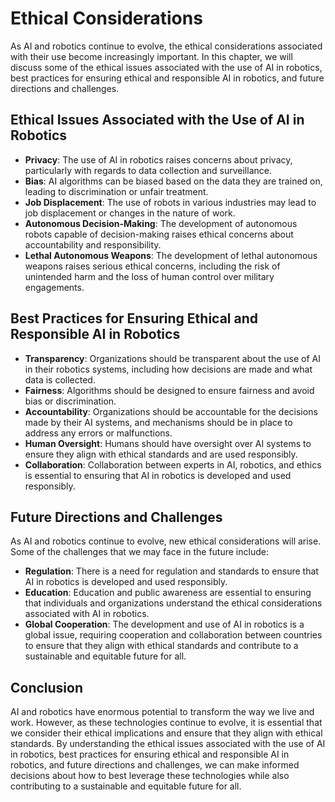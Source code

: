 Ethical Considerations
===============================

As AI and robotics continue to evolve, the ethical considerations associated with their use become increasingly important. In this chapter, we will discuss some of the ethical issues associated with the use of AI in robotics, best practices for ensuring ethical and responsible AI in robotics, and future directions and challenges.

Ethical Issues Associated with the Use of AI in Robotics
--------------------------------------------------------

* **Privacy**: The use of AI in robotics raises concerns about privacy, particularly with regards to data collection and surveillance.
* **Bias**: AI algorithms can be biased based on the data they are trained on, leading to discrimination or unfair treatment.
* **Job Displacement**: The use of robots in various industries may lead to job displacement or changes in the nature of work.
* **Autonomous Decision-Making**: The development of autonomous robots capable of decision-making raises ethical concerns about accountability and responsibility.
* **Lethal Autonomous Weapons**: The development of lethal autonomous weapons raises serious ethical concerns, including the risk of unintended harm and the loss of human control over military engagements.

Best Practices for Ensuring Ethical and Responsible AI in Robotics
------------------------------------------------------------------

* **Transparency**: Organizations should be transparent about the use of AI in their robotics systems, including how decisions are made and what data is collected.
* **Fairness**: Algorithms should be designed to ensure fairness and avoid bias or discrimination.
* **Accountability**: Organizations should be accountable for the decisions made by their AI systems, and mechanisms should be in place to address any errors or malfunctions.
* **Human Oversight**: Humans should have oversight over AI systems to ensure they align with ethical standards and are used responsibly.
* **Collaboration**: Collaboration between experts in AI, robotics, and ethics is essential to ensuring that AI in robotics is developed and used responsibly.

Future Directions and Challenges
--------------------------------

As AI and robotics continue to evolve, new ethical considerations will arise. Some of the challenges that we may face in the future include:

* **Regulation**: There is a need for regulation and standards to ensure that AI in robotics is developed and used responsibly.
* **Education**: Education and public awareness are essential to ensuring that individuals and organizations understand the ethical considerations associated with AI in robotics.
* **Global Cooperation**: The development and use of AI in robotics is a global issue, requiring cooperation and collaboration between countries to ensure that they align with ethical standards and contribute to a sustainable and equitable future for all.

Conclusion
----------

AI and robotics have enormous potential to transform the way we live and work. However, as these technologies continue to evolve, it is essential that we consider their ethical implications and ensure that they align with ethical standards. By understanding the ethical issues associated with the use of AI in robotics, best practices for ensuring ethical and responsible AI in robotics, and future directions and challenges, we can make informed decisions about how to best leverage these technologies while also contributing to a sustainable and equitable future for all.
